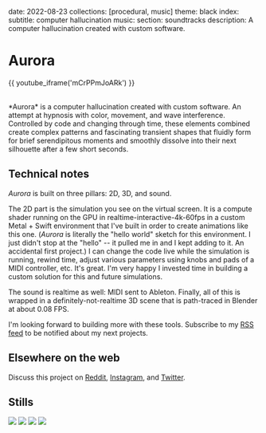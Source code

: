 date: 2022-08-23
collections: [procedural, music]
theme: black
index:
  subtitle: computer hallucination
music:
  section: soundtracks
description: A computer hallucination created with custom software.

Aurora
======

{{ youtube_iframe('mCrPPmJoARk') }}

<br/>
*Aurora* is a computer hallucination created with custom software.
An attempt at hypnosis with color, movement, and wave interference.
Controlled by code and changing through time, these elements combined
create complex patterns and fascinating transient shapes that fluidly
form for brief serendipitous moments and smoothly dissolve into
their next silhouette after a few short seconds.


Technical notes
---------------

*Aurora* is built on three pillars: 2D, 3D, and sound.

The 2D part is the simulation you see on the virtual screen. It is a
compute shader running on the GPU in realtime-interactive-4k-60fps in
a custom Metal + Swift environment that I've built in order to create
animations like this one. (*Aurora* is literally the "hello world"
sketch for this environment.  I just didn't stop at the "hello" -- it
pulled me in and I kept adding to it. An accidental first project.)  I
can change the code live while the simulation is running, rewind time,
adjust various parameters using knobs and pads of a MIDI controller,
etc.  It's great.  I'm very happy I invested time in building a custom
solution for this and future simulations.

The sound is realtime as well: MIDI sent to Ableton. Finally, all
of this is wrapped in a definitely-not-realtime 3D scene that is
path-traced in Blender at about 0.08 FPS.

I'm looking forward to building more with these tools. Subscribe to my
[RSS feed](/feed) to be notified about my next projects.


Elsewhere on the web
--------------------

Discuss this project on [Reddit][], [Instagram][], and [Twitter][].

  [Reddit]: https://www.reddit.com/r/proceduralgeneration/comments/wvgrwa/aurora_computer_hallucination/
  [Twitter]: https://twitter.com/narfdotpl/status/1561957033506652160
  [Instagram]: https://www.instagram.com/p/Chl1_MjoDQC/


Stills
------

![](5k/01337.jpg)
![](5k/08792.jpg)
![](5k/13110.jpg)
![](5k/13370.jpg)
